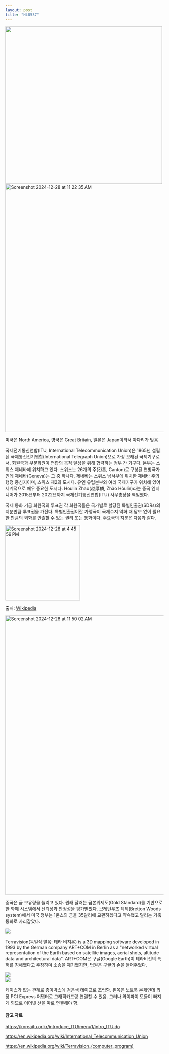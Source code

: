 ```yaml
---
layout: post
title: "HL8537"
---
```


<div class="img">

  <img width="499" src="https://github.com/user-attachments/assets/6d05c75b-14aa-4c51-beba-7ab8ef9a9763">
  
</div>

<div class="img">

   <img width="788" alt="Screenshot 2024-12-28 at 11 22 35 AM" src="https://github.com/user-attachments/assets/a93970cc-5660-4a26-b618-7db1239d660b" />
  
</div>

미국은 North America, 영국은 Great Britain, 일본은 Japan이라서 아다리가 맞음


국제전기통신연합(ITU, International Telecommunication Union)은 1865년 설립된 국제통신전기엽합(International Telegraph Union)으로 가장 오래된 국제기구로서, 
회원국과 부문회원이 연합의 목적 달성을 위해 협력하는 정부 간 기구다. 본부는 스위스 제네바에 위치하고 있다. 스위스는 26개의 주(칸톤, Canton)로 구성된 연방국가인데 제네바(Geneva)는 그 중 하나다. 제네바는 스위스 남서부에 위치한 제네바 주의 행정 중심지이며, 스위스 제2의 도시다. 유엔 유럽본부와 여러 국제기구가 위치해 있어 세계적으로 매우 중요한 도시다. Houlin Zhao(赵厚麟, Zhào Hòulín)라는 중국 엔지니어가 2015년부터 2022년까지 국제전기통신연합(ITU) 사무총장을 역임했다.






국제 통화 기금 회원국의 투표권
각 회원국들은 국가별로 할당된 특별인출권(SDRs)의 지분만큼 투표권을 가진다. 특별인출권이란 가맹국이 국제수지 악화 때 담보 없이 필요한 만큼의 외화를 인출할 수 있는 권리 또는 통화이다.
주요국의 지분은 다음과 같다.

<div class="img">

  <img width="238" alt="Screenshot 2024-12-28 at 4 45 59 PM" src="https://github.com/user-attachments/assets/eed32ced-f50b-406d-9d72-4e44c4ec208d" />
  
</div>

출처: <a href="https://ko.wikipedia.org/wiki/국제_통화_기금"> Wikipedia </a>



<div class="img">

  <img width="886" alt="Screenshot 2024-12-28 at 11 50 02 AM" src="https://github.com/user-attachments/assets/c6f0c943-2c10-47eb-85e9-74b4a6488409" />
  
</div>

중국은 금 보유량을 늘리고 있다. 원래 달러는 금본위제도(Gold Standard)를 기반으로 한 화폐 시스템에서 신뢰성과 안정성을 평가받았다.
브레턴우즈 체제(Bretton Woods system)에서 미국 정부는 1온스의 금을 35달러에 교환하겠다고 약속했고 달러는 기축통화로 자리잡았다.  




<div class="img">

  <img src="https://github.com/user-attachments/assets/7f7ba7df-568b-435c-aded-e226a5c5a7a4">
  
</div>

Terravision(독일식 발음: 테라 비지온) is a 3D mapping software developed in 1993 by the German company ART+COM in Berlin as a "networked virtual representation of the Earth based on satellite images, aerial shots, altitude data and architectural data". 
ART+COM은 구글(Google Earth)이 테라비전의 특허를 침해했다고 주장하며 소송을 제기했지만, 법원은 구글의 손을 들어주었다. 



<div class="img">

  <img src="https://github.com/user-attachments/assets/b1376697-bcf5-4ac1-a5ea-2fb3e1371afd">
  
</div>

<div class="img">

  <img src="https://github.com/user-attachments/assets/326ba5cc-8b09-446b-99d3-f7d827d54d0f">
  
</div>

케이스가 없는 관계로 종이박스에 검은색 테이프로 조립함. 왼쪽은 노트북 본체인데 외장 PCI Express 어댑터로 그래픽카드랑 연결할 수 있음. 그러나 와이파이 모듈이 빠지게 되므로 이더넷 선을 따로 연결해야 함.





<div class="m-top"></div>


<h4> 참고 자료 </h4>

https://koreaitu.or.kr/introduce_ITU/menu1/intro_ITU.do

https://en.wikipedia.org/wiki/International_Telecommunication_Union

https://en.wikipedia.org/wiki/Terravision_(computer_program)




